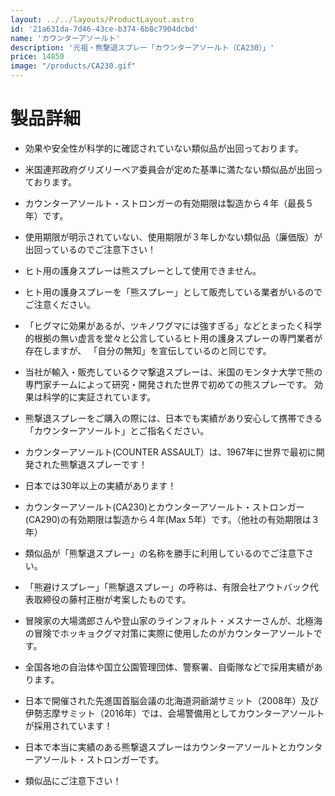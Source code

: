 ```yaml
---
layout: ../../layouts/ProductLayout.astro
id: '21a631da-7d46-43ce-b374-6b8c7904dcbd'
name: 'カウンターアソールト'
description: '元祖・熊撃退スプレー「カウンターアソールト（CA230）」'
price: 14850
image: "/products/CA230.gif"
---
```


# 製品詳細

- 効果や安全性が科学的に確認されていない類似品が出回っております。

- 米国連邦政府グリズリーベア委員会が定めた基準に満たない類似品が出回っております。

- カウンターアソールト・ストロンガーの有効期限は製造から４年（最長５年）です。

- 使用期限が明示されていない、使用期限が３年しかない類似品（廉価版）が出回っているのでご注意下さい！

- ヒト用の護身スプレーは熊スプレーとして使用できません。

- ヒト用の護身スプレーを「熊スプレー」として販売している業者がいるのでご注意ください。

- 「ヒグマに効果があるが、ツキノワグマには強すぎる」などとまったく科学的根拠の無い虚言を堂々と公言しているヒト用の護身スプレーの専門業者が存在しますが、
「自分の無知」を宣伝しているのと同じです。

- 当社が輸入・販売しているクマ撃退スプレーは、米国のモンタナ大学で熊の専門家チームによって研究・開発された世界で初めての熊スプレーです。
効果は科学的に実証されています。

- 熊撃退スプレーをご購入の際には、日本でも実績があり安心して携帯できる「カウンターアソールト」とご指名ください。

- カウンターアソールト(COUNTER ASSAULT）は、1967年に世界で最初に開発された熊撃退スプレーです！

- 日本では30年以上の実績があります！

- カウンターアソールト(CA230)とカウンターアソールト・ストロンガー(CA290)の有効期限は製造から４年(Max 5年）です。（他社の有効期限は３年）

- 類似品が「熊撃退スプレー」の名称を勝手に利用しているのでご注意下さい。

- 「熊避けスプレー」「熊撃退スプレー」の呼称は、有限会社アウトバック代表取締役の藤村正樹が考案したものです。

- 冒険家の大場満郎さんや登山家のラインフォルト・メスナーさんが、北極海の冒険でホッキョクグマ対策に実際に使用したのがカウンターアソールトです。

- 全国各地の自治体や国立公園管理団体、警察署、自衛隊などで採用実績があります。

- 日本で開催された先進国首脳会議の北海道洞爺湖サミット（2008年）及び伊勢志摩サミット（2016年）では、会場警備用としてカウンターアソールトが採用されています！

- 日本で本当に実績のある熊撃退スプレーはカウンターアソールトとカウンターアソールト・ストロンガーです。

- 類似品にご注意下さい！
